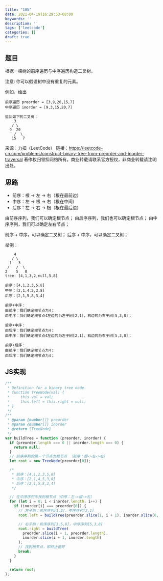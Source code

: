 ```yaml
---
title: "105"
date: 2021-04-19T16:29:53+08:00
keywords: ''
description: ''
tags: ['leetcode']
categories: []
draft: true
---
```


## 题目

根据一棵树的前序遍历与中序遍历构造二叉树。

注意:
你可以假设树中没有重复的元素。

例如，给出
```
前序遍历 preorder = [3,9,20,15,7]
中序遍历 inorder = [9,3,15,20,7]

返回如下的二叉树：
    3
   / \
  9  20
    /  \
   15   7
```

来源：力扣（LeetCode）
链接：https://leetcode-cn.com/problems/construct-binary-tree-from-preorder-and-inorder-traversal
著作权归领扣网络所有。商业转载请联系官方授权，非商业转载请注明出处。

## 思路 

- 前序：根 -> 左 -> 右（根在最前边）
- 中序：左 -> 根 -> 右（根在中间）
- 后序：左 -> 右 -> 根（根在最后边）

由前序序列，我们可以确定根节点；
由后序序列，我们也可以确定根节点；
由中序序列，我们可以确定左右节点；

前序 + 中序，可以确定二叉树；
后序 + 中序，可以确定二叉树；

举例：
```
    4
   / \
  1   3
 /   /  \ 
2    5   8
tree: [4,1,3,2,null,5,8]

前序：[4,1,2,3,5,8]
中序：[2,1,4,5,3,8]
后序：[2,1,5,8,3,4]

前序+中序：
由前序：我们确定根节点为4；
由中序：我们确定根节点4左边的为左子树[2,1]，右边的为右子树[5,3,8]；

后序+中序：
由后序：我们确定根节点为4；
由中序：我们确定根节点4左边的为左子树[2,1]，右边的为右子树[5,3,8]；

前序+后序：
由前序：我们确定根节点为4；
由后序：我们确定根节点为4；
```

## JS实现

```javascript
/**
 * Definition for a binary tree node.
 * function TreeNode(val) {
 *     this.val = val;
 *     this.left = this.right = null;
 * }
 */
/**
 * @param {number[]} preorder
 * @param {number[]} inorder
 * @return {TreeNode}
 */
var buildTree = function (preorder, inorder) {
  if (preorder.length === 0 || inorder.length === 0) {
    return null;
  }
  // 前序序列的第一个节点为根节点 （前序：根->左->右）
  let root = new TreeNode(preorder[0]);

  /*
   * 前序：[4,1,2,3,5,8]
   * 中序：[2,1,4,5,3,8]
   * 后序：[2,1,5,8,3,4]
   */

  // 在中序序列中找到根节点（中序：左->根->右）
  for (let i = 0; i < inorder.length; i++) {
    if (inorder[i] === preorder[0]) {
      // 左子树：前序序列[1,2]，中序序列[2,1]
      root.left = buildTree(preorder.slice(1, i + 1), inorder.slice(0, i));

      // 右子树：前序序列[3,5,8]，中序序列[5,3,8]
      root.right = buildTree(
        preorder.slice(i + 1, preorder.length),
        inorder.slice(i + 1, inorder.length)
      );
      // 找到根节点，即终止循环
      break;
    }
  }

  return root;
};
```
